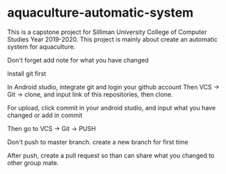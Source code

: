 # aquaculture-automatic-system
This is a capstone project for Silliman University College of Computer Studies Year 2019-2020.
This project is mainly about create an automatic system for aquaculture.

Don't forget add note for what you have changed

Install git first

In Android studio, integrate git and login your github account
Then VCS -> Git -> clone, and input link of this repositories, then clone.

For upload, click commit in your android studio, and input what you have changed or add in commit

Then go to VCS -> Git -> PUSH

Don't push to master branch. create a new branch for first time

After push, create a pull request so than can share what you changed to other group mate.
